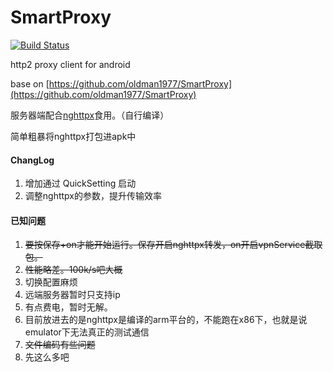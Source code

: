 SmartProxy
==========
[![Build Status](https://travis-ci.org/zxc111/SmartProxy.svg?branch=h2)](https://travis-ci.org/zxc111/SmartProxy)

http2 proxy client for android

base on [https://github.com/oldman1977/SmartProxy](https://github.com/oldman1977/SmartProxy)

服务器端配合[nghttpx](https://github.com/nghttp2/nghttp2)食用。（自行编译）

简单粗暴将nghttpx打包进apk中

#### ChangLog

1. 增加通过 QuickSetting 启动
2. 调整nghttpx的参数，提升传输效率

#### 已知问题
1. ~~要按保存+on才能开始运行。保存开启nghttpx转发，on开启vpnService截取包。~~
2. ~~性能略差。100k/s吧大概~~ 
3. 切换配置麻烦
4. 远端服务器暂时只支持ip
5. 有点费电，暂时无解。
6. 目前放进去的是nghttpx是编译的arm平台的，不能跑在x86下，也就是说emulator下无法真正的测试通信
7. ~~文件编码有些问题~~
8. 先这么多吧
